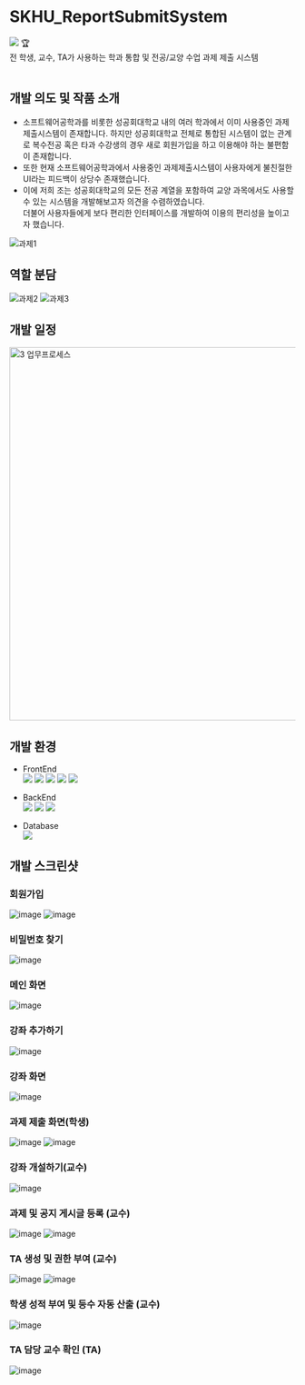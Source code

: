 # SKHU_ReportSubmitSystem
<img src="https://img.shields.io/badge/교내 2020 제12회 소프트웨어 경진대회 2위 수상-0099E5?style=for-the-badge&logo=&logoColor=white"> :trophy: <br>
전 학생, 교수, TA가 사용하는 학과 통합 및 전공/교양 수업 과제 제출 시스템
<br><br>

## 개발 의도 및 작품 소개
- 소프트웨어공학과를 비롯한 성공회대학교 내의 여러 학과에서 이미 사용중인 과제제출시스템이 존재합니다. 하지만 성공회대학교 전체로 통합된 시스템이 없는 관계로 복수전공 혹은 타과 수강생의 경우 새로 회원가입을 하고 이용해야 하는 불편함이 존재합니다.  
- 또한 현재 소프트웨어공학과에서 사용중인 과제제출시스템이 사용자에게 불친절한 UI라는 피드백이 상당수 존재했습니다.  
- 이에 저희 조는 성공회대학교의 모든 전공 계열을 포함하여 교양 과목에서도 사용할 수 있는 시스템을 개발해보고자 의견을 수렴하였습니다.  
더불어 사용자들에게 보다 편리한 인터페이스를 개발하여 이용의 편리성을 높이고자 했습니다.

![과제1](https://user-images.githubusercontent.com/38287375/159032680-d239456d-1d5d-4458-8ec3-c604296deeb7.png)

## 역할 분담

![과제2](https://user-images.githubusercontent.com/38287375/159033465-0aaf96ab-bded-4624-8774-6c9008b0a9c4.png)
![과제3](https://user-images.githubusercontent.com/38287375/159033646-a700a867-4e33-464b-a705-6275a267b5f2.png)

## 개발 일정

<img width="657" alt="3 업무프로세스" src="https://user-images.githubusercontent.com/38287375/159033829-7e2d9a3b-f350-4e8b-b730-4041f9735769.PNG">

## 개발 환경

- FrontEnd  
    <img src="https://img.shields.io/badge/html5-E34F26?style=for-the-badge&logo=html5&logoColor=white"> 
  <img src="https://img.shields.io/badge/css-1572B6?style=for-the-badge&logo=css3&logoColor=white"> 
  <img src="https://img.shields.io/badge/javascript-F7DF1E?style=for-the-badge&logo=javascript&logoColor=black"> <img src="https://img.shields.io/badge/bootstrap-7952B3?style=for-the-badge&logo=bootstrap&logoColor=white"> <img src="https://img.shields.io/badge/jsp-795211?style=for-the-badge">

- BackEnd  
  <img src="https://img.shields.io/badge/java-007396?style=for-the-badge&logo=java&logoColor=white">
  <img src="https://img.shields.io/badge/springboot-6DB33F?style=for-the-badge&logo=springboot&logoColor=white">
  <img src="https://img.shields.io/badge/myBatis-0769AD?style=for-the-badge">  
- Database  
  <img src="https://img.shields.io/badge/mysql-4479A1?style=for-the-badge&logo=mysql&logoColor=white">  
  
## 개발 스크린샷

### 회원가입
![image](https://user-images.githubusercontent.com/38287375/159036123-6163127a-9398-46d5-938f-d0fbb6771a04.png)
![image](https://user-images.githubusercontent.com/38287375/159036293-38219f12-9c43-45b9-9e80-3bd1b13f306e.png)

### 비밀번호 찾기
![image](https://user-images.githubusercontent.com/38287375/159037432-f711f933-acef-47bd-b35e-72dd6d746328.png)

### 메인 화면
![image](https://user-images.githubusercontent.com/38287375/159036693-e055550f-80ea-445e-8a69-c5be74975833.png)


### 강좌 추가하기
![image](https://user-images.githubusercontent.com/38287375/159036569-bf1b995f-bc7f-4e62-9b71-85e0fb39019c.png)

### 강좌 화면
![image](https://user-images.githubusercontent.com/38287375/159036984-d8116f7f-54a8-41db-9232-ca2360fffc77.png)

### 과제 제출 화면(학생)
![image](https://user-images.githubusercontent.com/38287375/159037098-7a36ad29-1912-4547-85d8-4429dd6bebdc.png)
![image](https://user-images.githubusercontent.com/38287375/159037168-2f7baafa-0c60-4ed6-8875-efb16aa4272a.png)

### 강좌 개설하기(교수)
![image](https://user-images.githubusercontent.com/38287375/159037829-6ecdea20-1e9a-45e5-be02-f3af096050da.png)

### 과제 및 공지 게시글 등록 (교수)
![image](https://user-images.githubusercontent.com/38287375/159038056-c4709249-619d-4109-9c4b-149d327d57ae.png)
![image](https://user-images.githubusercontent.com/38287375/159038117-a8df15f6-77fd-4ed3-9eea-ecc2d8a35bca.png)

### TA 생성 및 권한 부여 (교수)
![image](https://user-images.githubusercontent.com/38287375/159038319-e408beac-5482-4162-84c4-3313a46cd9b5.png)
![image](https://user-images.githubusercontent.com/38287375/159038399-73372d6b-f6fb-4ca3-baf8-605eb9d163fe.png)

### 학생 성적 부여 및 등수 자동 산출 (교수)
![image](https://user-images.githubusercontent.com/38287375/159038674-360da5e8-096c-4962-af39-0c27c8e58a9b.png)

### TA 담당 교수 확인 (TA)
![image](https://user-images.githubusercontent.com/38287375/159038871-c177df1d-74d2-479d-bd80-e1f98589ef30.png)








